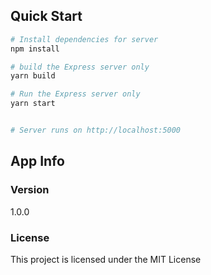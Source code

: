 ## Quick Start

``` bash
# Install dependencies for server
npm install

# build the Express server only
yarn build

# Run the Express server only
yarn start


# Server runs on http://localhost:5000
```

## App Info

### Version

1.0.0

### License

This project is licensed under the MIT License
